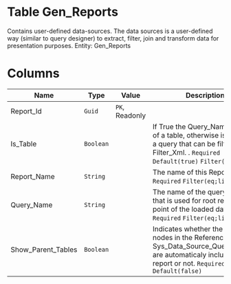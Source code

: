 # Table Gen_Reports

Contains user-defined data-sources. The data sources is a user-defined way (similar to query designer) to extract, filter, join and transform data for presentation purposes. Entity: Gen_Reports

# Columns

| Name | Type | Value | Description |
| - | - | - | --- |
|Report_Id|`Guid`|`PK`, Readonly||
|Is_Table|`Boolean`||If True the Query_Name is name of a table, otherwise is name of a query that can be filtered with Filter_Xml. . `Required` `Default(true)` `Filter(eq)` |
|Report_Name|`String`||The name of this Report. `Required` `Filter(eq;like)` |
|Query_Name|`String`||The name of the query or table that is used for root reference point of the loaded data. `Required` `Filter(eq;like)` |
|Show_Parent_Tables|`Boolean`||Indicates whether the parent nodes in the Reference_Path in Sys_Data_Source_Queries_Table are automaticaly included in the report or not. `Required` `Default(false)` |
